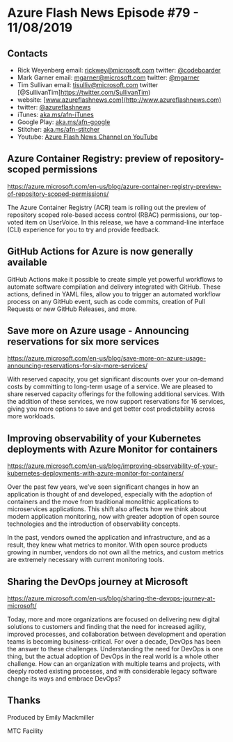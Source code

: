# Azure Flash News Episode #79 - 11/08/2019

## Contacts
* Rick Weyenberg  email: rickwey@microsoft.com twitter: [@codeboarder](https://www.twitter.com/codeboarder)
* Mark Garner email: mgarner@microsoft.com twitter: [@mgarner](https://www.twitter.com/mgarner)
* Tim Sullivan email: tisulliv@microsoft.com twitter [@SullivanTim]https://twitter.com/SullivanTim)
* website: [www.azureflashnews.com](http://www.azureflashnews.com)
* twitter: [@azureflashnews](https://www.twitter.com/azureflashnews)
* iTunes: [aka.ms/afn-iTunes](https://aka.ms/afn-iTunes)
* Google Play: [aka.ms/afn-google](https://aka.ms/afn-google)
* Stitcher: [aka.ms/afn-stitcher](https://aka.ms/afn-stitcher)
* Youtube: [Azure Flash News Channel on YouTube](https://www.youtube.com/channel/UCV6U_D4q7OxQaf0rFfEb6fQ)

## Azure Container Registry: preview of repository-scoped permissions

https://azure.microsoft.com/en-us/blog/azure-container-registry-preview-of-repository-scoped-permissions/

The Azure Container Registry (ACR) team is rolling out the preview of repository scoped role-based access control (RBAC) permissions, our top-voted item on UserVoice. In this release, we have a command-line interface (CLI) experience for you to try and provide feedback.

## GitHub Actions for Azure is now generally available

GitHub Actions make it possible to create simple yet powerful workflows to automate software compilation and delivery integrated with GitHub. These actions, defined in YAML files, allow you to trigger an automated workflow process on any GitHub event, such as code commits, creation of Pull Requests or new GitHub Releases, and more.

## Save more on Azure usage - Announcing reservations for six more services

https://azure.microsoft.com/en-us/blog/save-more-on-azure-usage-announcing-reservations-for-six-more-services/

With reserved capacity, you get significant discounts over your on-demand costs by committing to long-term usage of a service. We are pleased to share reserved capacity offerings for the following additional services. With the addition of these services, we now support reservations for 16 services, giving you more options to save and get better cost predictability across more workloads.

## Improving observability of your Kubernetes deployments with Azure Monitor for containers

https://azure.microsoft.com/en-us/blog/improving-observability-of-your-kubernetes-deployments-with-azure-monitor-for-containers/

Over the past few years, we’ve seen significant changes in how an application is thought of and developed, especially with the adoption of containers and the move from traditional monolithic applications to microservices applications. This shift also affects how we think about modern application monitoring, now with greater adoption of open source technologies and the introduction of observability concepts.

In the past, vendors owned the application and infrastructure, and as a result, they knew what metrics to monitor. With open source products growing in number, vendors do not own all the metrics, and custom metrics are extremely necessary with current monitoring tools.

## Sharing the DevOps journey at Microsoft

https://azure.microsoft.com/en-us/blog/sharing-the-devops-journey-at-microsoft/

Today, more and more organizations are focused on delivering new digital solutions to customers and finding that the need for increased agility, improved processes, and collaboration between development and operation teams is becoming business-critical. For over a decade, DevOps has been the answer to these challenges. Understanding the need for DevOps is one thing, but the actual adoption of DevOps in the real world is a whole other challenge. How can an organization with multiple teams and projects, with deeply rooted existing processes, and with considerable legacy software change its ways and embrace DevOps?

## Thanks
Produced by Emily Mackmiller

MTC Facility